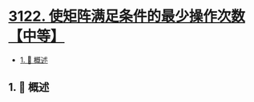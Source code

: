 # [3122. 使矩阵满足条件的最少操作次数【中等】](https://github.com/Tdahuyou/TNotes.leetcode/tree/main/notes/3122.%20%E4%BD%BF%E7%9F%A9%E9%98%B5%E6%BB%A1%E8%B6%B3%E6%9D%A1%E4%BB%B6%E7%9A%84%E6%9C%80%E5%B0%91%E6%93%8D%E4%BD%9C%E6%AC%A1%E6%95%B0%E3%80%90%E4%B8%AD%E7%AD%89%E3%80%91)

<!-- region:toc -->

- [1. 📝 概述](#1--概述)

<!-- endregion:toc -->

## 1. 📝 概述
